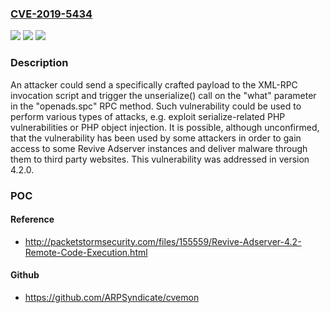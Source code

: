 ### [CVE-2019-5434](https://cve.mitre.org/cgi-bin/cvename.cgi?name=CVE-2019-5434)
![](https://img.shields.io/static/v1?label=Product&message=Revive%20Adserver&color=blue)
![](https://img.shields.io/static/v1?label=Version&message=Fixed%20version%20v4.2.0%20&color=brightgreen)
![](https://img.shields.io/static/v1?label=Vulnerability&message=Deserialization%20of%20Untrusted%20Data%20(CWE-502)&color=brightgreen)

### Description

An attacker could send a specifically crafted payload to the XML-RPC invocation script and trigger the unserialize() call on the "what" parameter in the "openads.spc" RPC method. Such vulnerability could be used to perform various types of attacks, e.g. exploit serialize-related PHP vulnerabilities or PHP object injection. It is possible, although unconfirmed, that the vulnerability has been used by some attackers in order to gain access to some Revive Adserver instances and deliver malware through them to third party websites. This vulnerability was addressed in version 4.2.0.

### POC

#### Reference
- http://packetstormsecurity.com/files/155559/Revive-Adserver-4.2-Remote-Code-Execution.html

#### Github
- https://github.com/ARPSyndicate/cvemon


